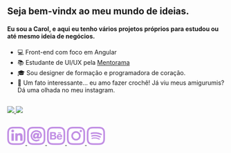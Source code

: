 ## Seja bem-vindx ao meu mundo de ideias.
#### Eu sou a __Carol__, e aqui eu tenho vários projetos próprios para estudou ou até mesmo ideia de negócios.

- 💻 Front-end com foco em Angular
- 📚 Estudante de UI/UX pela [Mentorama](https://mentorama.com.br/)
- 🎓 Sou designer de formação e programadora de coração.
- 🤔 Um fato interessante... eu amo fazer crochê! Já viu meus amigurumis? Dá uma olhada no meu instagram.

##

 <div id="git-panels">
  <a target="_blank" href="https://github.com/mlorac">
  <img height="180em" src="https://github-readme-stats.vercel.app/api?username=mlorac&show_icons=true&theme=material-palenight&include_all_commits=true&count_private=true"/>
  <img height="180em" src="https://github-readme-stats.vercel.app/api/top-langs/?username=mlorac&layout=compact&langs_count=7&theme=material-palenight"/>
</div>

 ##
 
 <div id="socials-buttons">
   <a href="https://www.linkedin.com/in/mlorac" target="_blank" id="linkedin">
    <img src="https://github.com/mlorac/mlorac/blob/main/imgs/linkedin.png" target="_blank" style="width: 3em;">
  </a>
  <a href = "mailto:ana.mlorac@gmail.com" id="email">
   <img src="https://github.com/mlorac/mlorac/blob/main/imgs/email.png" target="_blank" style="width: 3em;">
  </a>
  <a href="https://www.behance.net/mlorac" target="_blank" id="behance">
   <img src="https://github.com/mlorac/mlorac/blob/main/imgs/behance.png" target="_blank" style="width: 3em;">
  </a>
  <a href="https://instagram.com/lorac.git" target="_blank" id="instagram">
   <img src="https://github.com/mlorac/mlorac/blob/main/imgs/instagram.png" target="_blank" style="width: 3em;">
  </a>
  <a href="https://open.spotify.com/playlist/01ZO7XfQpg1Q0h99ABaIh0?si=48a7ac843a804854" target="_blank" id="spotify">
   <img src="https://github.com/mlorac/mlorac/blob/main/imgs/spotify.png" target="_blank" style="width: 3em;">
  </a>
</div>
